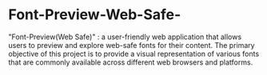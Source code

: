 # Font-Preview-Web-Safe-
"Font-Preview(Web Safe)" : a user-friendly web application that allows users to preview and explore web-safe fonts for their content. The primary objective of this project is to provide a visual representation of various fonts that are commonly available across different web browsers and platforms.
